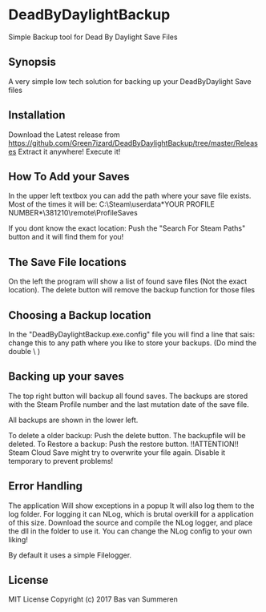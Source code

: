# DeadByDaylightBackup
Simple Backup tool for Dead By Daylight Save Files


## Synopsis

A very simple low tech solution for backing up your DeadByDaylight Save files

## Installation

Download the Latest release from https://github.com/Green7izard/DeadByDaylightBackup/tree/master/Releases
Extract it anywhere!
Execute it!

## How To Add your Saves

In the upper left textbox you can add the path where your save file exists. Most of the times it will be:
C:\Steam\userdata\*YOUR PROFILE NUMBER*\381210\remote\ProfileSaves

If you dont know the exact location: Push the "Search For Steam Paths" button and it will find them for you!

## The Save File locations

On the left the program will show a list of found save files (Not the exact location).
The delete button will remove the backup function for those files

## Choosing a Backup location

In the "DeadByDaylightBackup.exe.config" file you will find a line that sais:
<add key="BackupLocation" value="E:\\DeadByDaylight"/>
change this to any path where you like to store your backups. (Do mind the double \ )

## Backing up your saves

The top right button will backup all found saves.
The backups are stored with the Steam Profile number and the last mutation date of the save file.

All backups are shown in the lower left.

To delete a older backup: Push the delete button. The backupfile will be deleted.
To Restore a backup: Push the restore button. !!ATTENTION!! Steam Cloud Save might try to overwrite your file again. Disable it temporary to prevent problems!

## Error Handling

The application Will show exceptions in a popup
It will also log them to the log folder.
For logging it can NLog, which is brutal overkill for a application of this size. Download the source and compile the NLog logger, and place the dll in the folder to use it.
You can change the NLog config to your own liking!

By default it uses a simple Filelogger.

## License

MIT License
Copyright (c) 2017 Bas van Summeren
